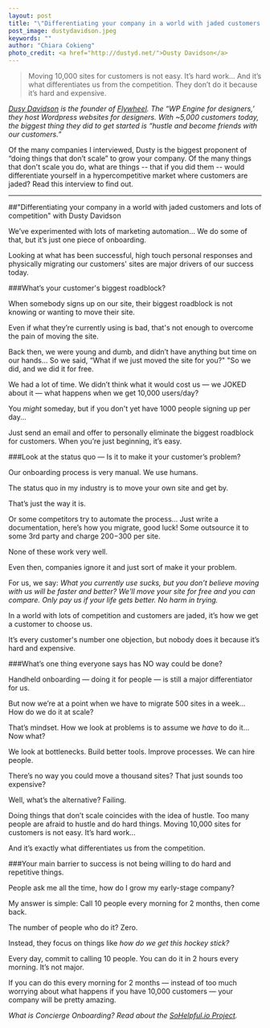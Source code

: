 ```yaml
---
layout: post
title: "\"Differentiating your company in a world with jaded customers and lots of competition\" with Dusty Davidson"
post_image: dustydavidson.jpeg
keywords: ""
author: "Chiara Cokieng"
photo_credit: <a href="http://dustyd.net/">Dusty Davidson</a>
---
```


<!--One question I had - and just skip this if you don't know - is how long it takes Dusty to move a site. What do they actually have to do? -->

>Moving 10,000 sites for customers is not easy. It’s hard work… And it’s what differentiates us from the competition. They don’t do it because it’s hard and expensive.

*[Dusy Davidson](http://dustyd.net/about/) is the founder of [Flywheel](https://getflywheel.com/). The “WP Engine for designers,’ they host Wordpress websites for designers. With ~5,000 customers today, the biggest thing they did to get started is “hustle and become friends with our customers.”*

<!--Sentence below is a bit awkward, I had to read it a few times. -->

Of the many companies I interviewed, Dusty is the biggest proponent of “doing things that don’t scale” to grow your company. Of the many things that don't scale you do, what are things --  that if you did them --  would differentiate yourself in a hypercompetitive market where customers are jaded? Read this interview to find out.

---

##"Differentiating your company in a world with jaded customers and lots of competition" with Dusty Davidson

We’ve experimented with lots of marketing automation… We  do some of that, but it’s just one piece of onboarding.

Looking at what has been successful, high touch personal responses and physically migrating our customers' sites are major drivers of our success today.


###What’s your customer's biggest roadblock?

<!--roadblock to ... adopting your product? -->

When somebody signs up on our site, their biggest roadblock is not knowing or wanting to move their site.

Even if what they’re currently using is bad, that's not enough to overcome the pain of moving the site.

Back then, we were young and dumb, and didn’t have anything but time on our hands… So we said, “What if we just moved the site for you?" "So we did, and we did it for free.

We had a lot of time. We didn’t think what it would cost us — we JOKED about it — what happens when we get 10,000 users/day?

You *might* someday, but if you don't yet have 1000 people signing up per day...

Just send an email and offer to personally eliminate the biggest roadblock for customers. When you’re just beginning, it’s easy.

###Look at the status quo — Is it to make it your customer’s problem?

Our onboarding process is very manual. We use humans.

The status quo in my industry is to move your own site and get by.

That’s just the way it is.

Or some competitors try to automate the process… Just write a documentation, here’s how you migrate, good luck! Some outsource it to some 3rd party and charge $200-$300 per site.

None of these work very well.

Even then, companies ignore it and just sort of make it your problem.

For us, we say: *What you currently use sucks, but you don’t believe moving with us will be faster and better? We'll move your site for free and you can compare. Only pay us if your life gets better. No harm in trying.*

In a world with lots of competition and customers are jaded, it’s how we get a customer to choose us.

It’s every customer's number one objection, but nobody does it because it’s hard and expensive.

###What’s one thing everyone says has NO way could be done?

Handheld onboarding — doing it for people — is still a major differentiator for us.

But now we’re at a point when we have to migrate 500 sites in a week… How do we do it at scale?

That’s mindset. How we look at problems is to assume we *have* to do it… Now what?

We look at bottlenecks. Build better tools. Improve processes. We can hire people.

There’s no way you could move a thousand sites? That just sounds too expensive?

Well, what’s the alternative? Failing.

Doing things that don’t scale coincides with the idea of hustle. Too many people are afraid to hustle and do hard things. Moving 10,000 sites for customers is not easy. It’s hard work…

And it’s exactly what differentiates us from the competition.

###Your main barrier to success is not being willing to do hard and repetitive things.

People ask me all the time, how do I grow my early-stage company?

My answer is simple: Call 10 people every morning for 2 months, then come back.

The number of people who do it? Zero.

Instead, they focus on things like *how do we get this hockey stick?*

Every day, commit to calling 10 people. You can do it in 2 hours every morning. It’s not major.

If you can do this every morning for 2 months — instead of too much worrying about what happens if you have 10,000 customers — your company will be pretty amazing.

*What is Concierge Onboarding? Read about the <a href="http://blog.sohelpful.io/sohelpfulio/index.html">SoHelpful.io Project</a>.*